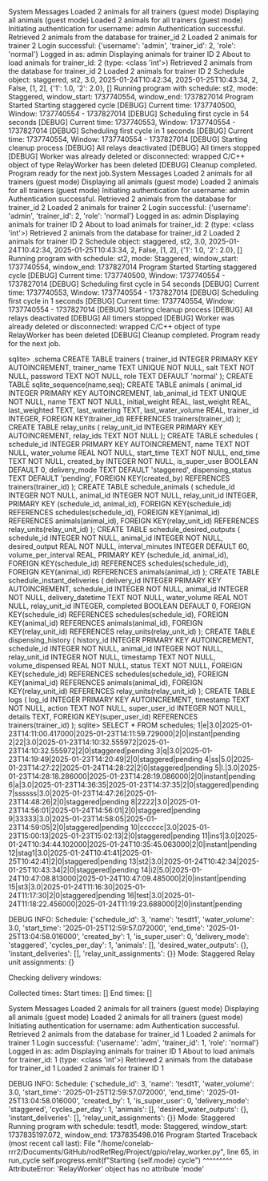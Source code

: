 System Messages
Loaded 2 animals for all trainers (guest mode)
Displaying all animals (guest mode)
Loaded 2 animals for all trainers (guest mode)
Initiating authentication for username: admin
Authentication successful.
Retrieved 2 animals from the database for trainer_id 2
Loaded 2 animals for trainer 2
Login successful: {'username': 'admin', 'trainer_id': 2, 'role': 'normal'}
Logged in as: admin
Displaying animals for trainer ID 2
About to load animals for trainer_id: 2 (type: <class 'int'>)
Retrieved 2 animals from the database for trainer_id 2
Loaded 2 animals for trainer ID 2
Schedule object: staggered, st2, 3.0, 2025-01-24T10:42:34, 2025-01-25T10:43:34, 2, False, [1, 2], {'1': 1.0, '2': 2.0}, []
Running program with schedule: st2, mode: Staggered, window_start: 1737740554, window_end: 1737827014
Program Started
Starting staggered cycle
[DEBUG] Current time: 1737740500, Window: 1737740554 - 1737827014
[DEBUG] Scheduling first cycle in 54 seconds
[DEBUG] Current time: 1737740553, Window: 1737740554 - 1737827014
[DEBUG] Scheduling first cycle in 1 seconds
[DEBUG] Current time: 1737740554, Window: 1737740554 - 1737827014
[DEBUG] Starting cleanup process
[DEBUG] All relays deactivated
[DEBUG] All timers stopped
[DEBUG] Worker was already deleted or disconnected: wrapped C/C++ object of type RelayWorker has been deleted
[DEBUG] Cleanup completed. Program ready for the next job.System Messages
Loaded 2 animals for all trainers (guest mode)
Displaying all animals (guest mode)
Loaded 2 animals for all trainers (guest mode)
Initiating authentication for username: admin
Authentication successful.
Retrieved 2 animals from the database for trainer_id 2
Loaded 2 animals for trainer 2
Login successful: {'username': 'admin', 'trainer_id': 2, 'role': 'normal'}
Logged in as: admin
Displaying animals for trainer ID 2
About to load animals for trainer_id: 2 (type: <class 'int'>)
Retrieved 2 animals from the database for trainer_id 2
Loaded 2 animals for trainer ID 2
Schedule object: staggered, st2, 3.0, 2025-01-24T10:42:34, 2025-01-25T10:43:34, 2, False, [1, 2], {'1': 1.0, '2': 2.0}, []
Running program with schedule: st2, mode: Staggered, window_start: 1737740554, window_end: 1737827014
Program Started
Starting staggered cycle
[DEBUG] Current time: 1737740500, Window: 1737740554 - 1737827014
[DEBUG] Scheduling first cycle in 54 seconds
[DEBUG] Current time: 1737740553, Window: 1737740554 - 1737827014
[DEBUG] Scheduling first cycle in 1 seconds
[DEBUG] Current time: 1737740554, Window: 1737740554 - 1737827014
[DEBUG] Starting cleanup process
[DEBUG] All relays deactivated
[DEBUG] All timers stopped
[DEBUG] Worker was already deleted or disconnected: wrapped C/C++ object of type RelayWorker has been deleted
[DEBUG] Cleanup completed. Program ready for the next job.



sqlite> .schema
CREATE TABLE trainers (
                        trainer_id INTEGER PRIMARY KEY AUTOINCREMENT,
                        trainer_name TEXT UNIQUE NOT NULL,
                        salt TEXT NOT NULL,
                        password TEXT NOT NULL,
                        role TEXT DEFAULT 'normal'
                    );
CREATE TABLE sqlite_sequence(name,seq);
CREATE TABLE animals (
                        animal_id INTEGER PRIMARY KEY AUTOINCREMENT,
                        lab_animal_id TEXT UNIQUE NOT NULL,
                        name TEXT NOT NULL,
                        initial_weight REAL,
                        last_weight REAL,
                        last_weighted TEXT,
                        last_watering TEXT,
                        last_water_volume REAL,
                        trainer_id INTEGER,
                        FOREIGN KEY(trainer_id) REFERENCES trainers(trainer_id)
                    );
CREATE TABLE relay_units (
                        relay_unit_id INTEGER PRIMARY KEY AUTOINCREMENT,
                        relay_ids TEXT NOT NULL
                    );
CREATE TABLE schedules (
                        schedule_id INTEGER PRIMARY KEY AUTOINCREMENT,
                        name TEXT NOT NULL,
                        water_volume REAL NOT NULL,
                        start_time TEXT NOT NULL,
                        end_time TEXT NOT NULL,
                        created_by INTEGER NOT NULL,
                        is_super_user BOOLEAN DEFAULT 0,
                        delivery_mode TEXT DEFAULT 'staggered',
                        dispensing_status TEXT DEFAULT 'pending',
                        FOREIGN KEY(created_by) REFERENCES trainers(trainer_id)
                    );
CREATE TABLE schedule_animals (
                        schedule_id INTEGER NOT NULL,
                        animal_id INTEGER NOT NULL,
                        relay_unit_id INTEGER,
                        PRIMARY KEY (schedule_id, animal_id),
                        FOREIGN KEY(schedule_id) REFERENCES schedules(schedule_id),
                        FOREIGN KEY(animal_id) REFERENCES animals(animal_id),
                        FOREIGN KEY(relay_unit_id) REFERENCES relay_units(relay_unit_id)
                    );
CREATE TABLE schedule_desired_outputs (
                        schedule_id INTEGER NOT NULL,
                        animal_id INTEGER NOT NULL,
                        desired_output REAL NOT NULL,
                        interval_minutes INTEGER DEFAULT 60,
                        volume_per_interval REAL,
                        PRIMARY KEY (schedule_id, animal_id),
                        FOREIGN KEY(schedule_id) REFERENCES schedules(schedule_id),
                        FOREIGN KEY(animal_id) REFERENCES animals(animal_id)
                    );
CREATE TABLE schedule_instant_deliveries (
                        delivery_id INTEGER PRIMARY KEY AUTOINCREMENT,
                        schedule_id INTEGER NOT NULL,
                        animal_id INTEGER NOT NULL,
                        delivery_datetime TEXT NOT NULL,
                        water_volume REAL NOT NULL,
                        relay_unit_id INTEGER,
                        completed BOOLEAN DEFAULT 0,
                        FOREIGN KEY(schedule_id) REFERENCES schedules(schedule_id),
                        FOREIGN KEY(animal_id) REFERENCES animals(animal_id),
                        FOREIGN KEY(relay_unit_id) REFERENCES relay_units(relay_unit_id)
                    );
CREATE TABLE dispensing_history (
                        history_id INTEGER PRIMARY KEY AUTOINCREMENT,
                        schedule_id INTEGER NOT NULL,
                        animal_id INTEGER NOT NULL,
                        relay_unit_id INTEGER NOT NULL,
                        timestamp TEXT NOT NULL,
                        volume_dispensed REAL NOT NULL,
                        status TEXT NOT NULL,
                        FOREIGN KEY(schedule_id) REFERENCES schedules(schedule_id),
                        FOREIGN KEY(animal_id) REFERENCES animals(animal_id),
                        FOREIGN KEY(relay_unit_id) REFERENCES relay_units(relay_unit_id)
                    );
CREATE TABLE logs (
                        log_id INTEGER PRIMARY KEY AUTOINCREMENT,
                        timestamp TEXT NOT NULL,
                        action TEXT NOT NULL,
                        super_user_id INTEGER NOT NULL,
                        details TEXT,
                        FOREIGN KEY(super_user_id) REFERENCES trainers(trainer_id)
                    );
sqlite> SELECT * FROM schedules;
1|e|3.0|2025-01-23T14:11:00.417000|2025-01-23T14:11:59.729000|2|0|instant|pending
2|22|3.0|2025-01-23T14:10:32.555972|2025-01-23T14:10:32.555972|2|0|staggered|pending
3|q|3.0|2025-01-23T14:19:49|2025-01-23T14:20:49|2|0|staggered|pending
4|ss|5.0|2025-01-23T14:27:22|2025-01-24T14:28:22|2|0|staggered|pending
5|l.|3.0|2025-01-23T14:28:18.286000|2025-01-23T14:28:19.086000|2|0|instant|pending
6|a|3.0|2025-01-23T14:36:35|2025-01-23T14:37:35|2|0|staggered|pending
7|ssssss|3.0|2025-01-23T14:47:26|2025-01-23T14:48:26|2|0|staggered|pending
8|2222|3.0|2025-01-23T14:56:01|2025-01-24T14:56:01|2|0|staggered|pending
9|33333|3.0|2025-01-23T14:58:05|2025-01-23T14:59:05|2|0|staggered|pending
10|cccccc|3.0|2025-01-23T15:00:13|2025-01-23T15:02:13|2|0|staggered|pending
11|ins1|3.0|2025-01-24T10:34:44.102000|2025-01-24T10:35:45.063000|2|0|instant|pending
12|stag1|3.0|2025-01-24T10:41:41|2025-01-25T10:42:41|2|0|staggered|pending
13|st2|3.0|2025-01-24T10:42:34|2025-01-25T10:43:34|2|0|staggered|pending
14|i2|5.0|2025-01-24T10:47:08.813000|2025-01-24T10:47:09.485000|2|0|instant|pending
15|st3|3.0|2025-01-24T11:16:30|2025-01-24T11:17:30|2|0|staggered|pending
16|test|3.0|2025-01-24T11:18:22.456000|2025-01-24T11:19:23.688000|2|0|instant|pending

DEBUG INFO:
Schedule: {'schedule_id': 3, 'name': 'tesdt1', 'water_volume': 3.0, 'start_time': '2025-01-25T12:59:57.072000', 'end_time': '2025-01-25T13:04:58.016000', 'created_by': 1, 'is_super_user': 0, 'delivery_mode': 'staggered', 'cycles_per_day': 1, 'animals': [], 'desired_water_outputs': {}, 'instant_deliveries': [], 'relay_unit_assignments': {}}
Mode: Staggered
Relay unit assignments: {}

Checking delivery windows:

Collected times:
Start times: []
End times: []

System Messages
Loaded 2 animals for all trainers (guest mode)
Displaying all animals (guest mode)
Loaded 2 animals for all trainers (guest mode)
Initiating authentication for username: adm
Authentication successful.
Retrieved 2 animals from the database for trainer_id 1
Loaded 2 animals for trainer 1
Login successful: {'username': 'adm', 'trainer_id': 1, 'role': 'normal'}
Logged in as: adm
Displaying animals for trainer ID 1
About to load animals for trainer_id: 1 (type: <class 'int'>)
Retrieved 2 animals from the database for trainer_id 1
Loaded 2 animals for trainer ID 1

DEBUG INFO:
Schedule: {'schedule_id': 3, 'name': 'tesdt1', 'water_volume': 3.0, 'start_time': '2025-01-25T12:59:57.072000', 'end_time': '2025-01-25T13:04:58.016000', 'created_by': 1, 'is_super_user': 0, 'delivery_mode': 'staggered', 'cycles_per_day': 1, 'animals': [], 'desired_water_outputs': {}, 'instant_deliveries': [], 'relay_unit_assignments': {}}
Mode: Staggered
Running program with schedule: tesdt1, mode: Staggered, window_start: 1737835197.072, window_end: 1737835498.016
Program Started
Traceback (most recent call last):
  File "/home/conelab-rrr2/Documents/GitHub/rodRefReg/Project/gpio/relay_worker.py", line 65, in run_cycle
    self.progress.emit(f"Starting {self.mode} cycle")
                                   ^^^^^^^^^
AttributeError: 'RelayWorker' object has no attribute 'mode'
